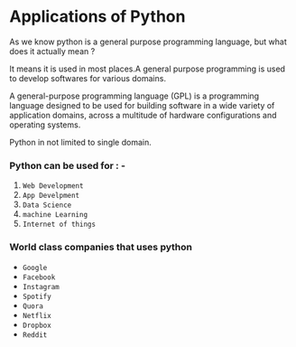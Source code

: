 # Applications of Python

As we know python is a general purpose programming language, but what does it actually mean ?

It means it is used in most places.A general purpose programming is used to develop softwares for various domains.

A general-purpose programming language (GPL) is a programming language designed to be used for building software in a wide variety of application domains, across a multitude of hardware configurations and operating systems.

Python in not limited to single domain.

### Python can be used for : -
1. `Web Development`
2. `App Develpment`
3. `Data Science`
4. `machine Learning`
5. `Internet of things`
   
### World class companies that uses python
- `Google`
- `Facebook`
- `Instagram`
- `Spotify`
- `Quora`
- `Netflix`
- `Dropbox`
- `Reddit` 